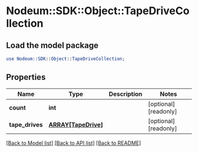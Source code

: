 # Nodeum::SDK::Object::TapeDriveCollection

## Load the model package
```perl
use Nodeum::SDK::Object::TapeDriveCollection;
```

## Properties
Name | Type | Description | Notes
------------ | ------------- | ------------- | -------------
**count** | **int** |  | [optional] [readonly] 
**tape_drives** | [**ARRAY[TapeDrive]**](TapeDrive.md) |  | [optional] [readonly] 

[[Back to Model list]](../README.md#documentation-for-models) [[Back to API list]](../README.md#documentation-for-api-endpoints) [[Back to README]](../README.md)


